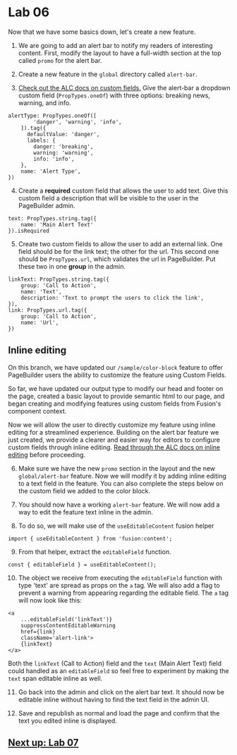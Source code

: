 # Lab 06

Now that we have some basics down, let's create a new feature. 

1. We are going to add an alert bar to notify my readers of interesting content. First, modify the layout to have a full-width section at the top called `promo` for the alert bar.

2. Create a new feature in the `global` directory called `alert-bar`. 

3. [Check out the ALC docs on custom fields.](https://redirector.arcpublishing.com/alc/arc-products/pagebuilder/fusion/documentation/api/feature-pack/components/custom-fields.md) Give the alert-bar a dropdown custom field (`PropTypes.oneOf`) with three options: breaking news, warning, and info. 

```
alertType: PropTypes.oneOf([
        'danger', 'warning', 'info',
    ]).tag({
      defaultValue: 'danger',
      labels: {
        danger: 'breaking',
        warning: 'warning',
        info: 'info',
    },
    name: 'Alert Type',
})
```

4. Create a **required** custom field that allows the user to add text. Give this custom field a description that will be visible to the user in the PageBuilder admin.  

```
text: PropTypes.string.tag({
    name: 'Main Alert Text'
}).isRequired
```

5. Create two custom fields to allow the user to add an external link. One field should be for the link text; the other for the url. This second one should be `PropTypes.url`, which validates the url in PageBuilder. Put these two in one **group** in the admin. 

```
linkText: PropTypes.string.tag({
    group: 'Call to Action',
    name: 'Text',
    description: 'Text to prompt the users to click the link',
}),
link: PropTypes.url.tag({
    group: 'Call to Action',
    name: 'Url',
})
```

## Inline editing


On this branch, we have updated our `/sample/color-block` feature to offer PageBuilder users the ability to customize the feature using Custom Fields.

So far, we have updated our output type to modify our head and footer on the page, created a basic layout to provide semantic html to our page, and began creating and modifying features using custom fields from Fusion's component context. 

Now we will allow the user to directly customize my feature using inline editing for a streamlined experience. Building on the alert bar feature we just created, we provide a clearer and easier way for editors to configure custom fields through inline editing. [Read through the ALC docs on inline editing](https://redirector.arcpublishing.com/alc/arc-products/pagebuilder/fusion/documentation/recipes/adding-custom-fields.md#inline-editing#inline-editing) before proceeding.

6. Make sure we have the new `promo` section in the layout and the new `global/alert-bar` feature. Now we will modify it by adding inline editing to a text field in the feature. You can also complete the steps below on the custom field we added to the color block.

7. You should now have a working `alert-bar` feature. We will now add a way to edit the feature text inline in the admin.

8. To do so, we will make use of the `useEditableContent` fusion helper 

```import { useEditableContent } from 'fusion:content';```

9. From that helper, extract the `editableField` function.

```const { editableField } = useEditableContent();```

10. The object we receive from executing the `editableField` function with type 'text' are spread as props on the `a` tag. We will also add a flag to prevent a warning from appearing regarding the editable field. The `a` tag will now look like this:

```
<a 
    ...editableField('linkText')}
    suppressContentEditableWarning
    href={link} 
    className='alert-link'>
    {linkText}
</a>
```

Both the `linkText` (Call to Action) field and the `text` (Main Alert Text) field could handled as an `editableField` so feel free to experiment by making the `text` span editable inline as well.

11. Go back into the admin and click on the alert bar text. It should now be editable inline without having to find the text field in the admin UI.

12. Save and republish as normal and load the page and confirm that the text you edited inline is displayed.

## [Next up: Lab 07](https://github.com/wapopartners/Fusion-Training-User-Stories/tree/lab-07)
